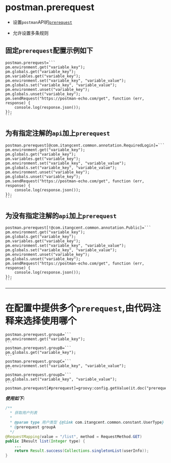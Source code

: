 # postman.prerequest

- 设置`postman`API的[`prerequest`](https://learning.postman.com/docs/postman/scripts/pre-request-scripts)

- 允许设置多条规则

## 固定`prerequest`配置示例如下

``````
postman.prerequest=```
pm.environment.get("variable_key");
pm.globals.get("variable_key");
pm.variables.get("variable_key");
pm.environment.set("variable_key", "variable_value");
pm.globals.set("variable_key", "variable_value");
pm.environment.unset("variable_key");
pm.globals.unset("variable_key");
pm.sendRequest("https://postman-echo.com/get", function (err, response) {
    console.log(response.json());
});
```
``````

## 为有指定注解的`api`加上`prerequest`

``````
postman.prerequest[@com.itangcent.common.annotation.RequiredLogin]=```
pm.environment.get("variable_key");
pm.globals.get("variable_key");
pm.variables.get("variable_key");
pm.environment.set("variable_key", "variable_value");
pm.globals.set("variable_key", "variable_value");
pm.environment.unset("variable_key");
pm.globals.unset("variable_key");
pm.sendRequest("https://postman-echo.com/get", function (err, response) {
    console.log(response.json());
});
```
``````

## 为没有指定注解的`api`加上`prerequest`

``````
postman.prerequest[!@com.itangcent.common.annotation.Public]=```
pm.environment.get("variable_key");
pm.globals.get("variable_key");
pm.variables.get("variable_key");
pm.environment.set("variable_key", "variable_value");
pm.globals.set("variable_key", "variable_value");
pm.environment.unset("variable_key");
pm.globals.unset("variable_key");
pm.sendRequest("https://postman-echo.com/get", function (err, response) {
    console.log(response.json());
});
```
``````


---


# 在配置中提供多个`prerequest`,由代码注释来选择使用哪个

``````
postman.prerequest.groupA=```
pm.environment.get("variable_key");
```
postman.prerequest.groupB=```
pm.globals.get("variable_key");
```
postman.prerequest.groupC=```
pm.environment.set("variable_key", "variable_value");
```
postman.prerequest.groupD=```
pm.globals.set("variable_key", "variable_value");
```
postman.prerequest[#prerequest]=groovy:config.getValue(it.doc("prerequest"))
``````

***使用如下:***

```java
/**
  * 获取用户列表
  *
  * @param type 用户类型 {@link com.itangcent.common.constant.UserType}
  * @prerequest groupA
  */
@RequestMapping(value = "/list", method = RequestMethod.GET)
public IResult list(Integer type) {
    ...
    return Result.success(Collections.singletonList(userInfo));
}
```